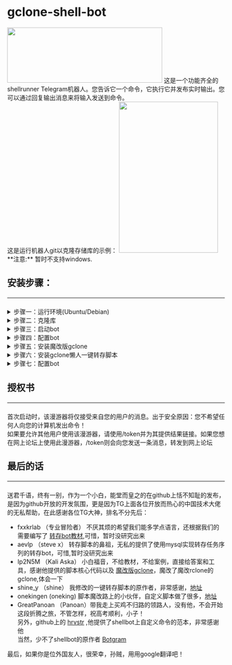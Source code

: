 # gclone-shell-bot
<img src="https://raw.githubusercontent.com/cgkings/gclone_shell_bot/master/images/logo.png" height="128px" width="359px">
这是一个功能齐全的shellrunner Telegram机器人。您告诉它一个命令，它执行它并发布实时输出。您可以通过回复输出消息来将输入发送到命令。<br>
这是运行机器人git以克隆存储库的示例：
<img src="https://raw.githubusercontent.com/cgkings/gclone_shell_bot/master/images/chat.jpg" height="350px" width="229px">
**注意:** 暂时不支持windows.

## 安装步骤：<hr />
<details>
<summary>步骤一：运行环境(Ubuntu/Debian)</summary>
1.确保自己安装了python3.6 +，依次运行以下命令，因为我也不知道shellbot到底需要哪些，所以把我装的全部告诉你，注意错误提示：<br>

```
pip3 install pipenv

pip3 install delegator.py

pip3 install python-telegram-bot

pip3 install pysocks

```

2.安装[node-pty依赖项](https://github.com/Microsoft/node-pty#dependencies).

```
sudo apt install -y make python build-essential
```

</details>
<details>
<summary>步骤二：克隆库</summary>

```
git clone https://github.com/botgram/shell-bot.git && cd shell-bot
npm install
```

</details>
<details>
<summary>步骤三：启动bot</summary>

```
node server
```

</details>
<details>
<summary>步骤四：配置bot</summary>

1.获取Telegram bot的token和用户id

* 使用Telegram的botfather建立一个属于你的bot，获取bot token

* 使用用户id获取bot，获取你自己的用户ID

复制以上信息备用

2.第一次运行它时，它将询问您一些问题并自动创建配置文件：config.json。您也可以手动编写，请参见config.example.json。<br>
启动后，它将在启动Bot ready.并运行时显示一条消息。为了方便起见，您可能需要与BotFather交谈并将命令列表设置为的内容commands.txt。

</details>
<details>
<summary>步骤五：安装魔改版gclone</summary>

[魔改版gclone](https://github.com/mawaya/rclone) 

这位大佬，是个有技术的懒人，小白的福音啊，用他的gclone可以简化sa切换日志内容，其他还有很多功能，自己去瞻仰下吧

当然如果你能忍受纷繁而无意义的sa切换日志，此步骤可以省略，如果过几天我对应性修改了懒人一键脚本的ID提取，那么这步就不能省略

</details>
<details>
<summary>步骤六：安装gclone懒人一键转存脚本</summary>

```
sh -c "$(curl -fsSL https://raw.githubusercontent.com/cgkings/gclone_shell_bot/master/installbot.sh)"
```

[脚本配置教程](https://github.com/cgkings/gclone-assistant) 

当你熟悉以后应该可以根据自己的需要修改脚本了，有问题TG找 onekingen，他在这个脚本的自定义道路上已经越走越（歪）远了，冉冉升起的小白大神

</details>
<details>
<summary>步骤七：配置bot</summary>

其实如果你能忍受，每次向bot输入/gd的话，这步可以省略<br>
如果你跟我一样懒，请往下看<br>
如果你比我还懒，别看教程了，打开代码，试着修改一下，你能实现更多你自己想要的功能，这里给大家介绍一位不愿透漏姓名的大神fxxkrlab的 [转存bot教材](https://github.com/fxxkrlab/iCopy) ，你研究透了，就该我膜拜你了 <br>
 ok,说了这么多，其实是因为这一步很短，google或者百度bot自定义命令或者自定义命令按钮，你就可以实现在bot上点"/"弹出/gd,点它启动一键转存脚本，或者是点一下bot按钮就启动，说的不具体是因为我也不太懂，非常期待你的bot按钮拉取消息

</details>

## 授权书<hr />
首次启动时，该漫游器将仅接受来自您的用户的消息。出于安全原因：您不希望任何人向您的计算机发出命令！<br>
如果要允许其他用户使用该漫游器，请使用/token并为其提供结果链接。如果您想在网上论坛上使用此漫游器，/token则会向您发送一条消息，转发到网上论坛<br> 

## 最后的话<hr />
送君千语，终有一别，作为一个小白，能堂而皇之的在github上恬不知耻的发布，是因为github开放的开发氛围，更是因为TG上面各位开放而热心的中国技术大佬的无私帮助，在此感谢各位TG大神，排名不分先后：<br>
* fxxkrlab （专业冒险者） 不厌其烦的希望我们能多学点语言，还根据我们的需要编写了 [转存bot教材](https://github.com/fxxkrlab/iCopy),可惜，暂时没研究出来<br>
* aevlp （steve x） 转存脚本的鼻祖，无私的提供了使用mysql实现转存任务序列的转存bot，可惜,暂时没研究出来<br>
* Ip2N5M （Kali Aska） 小白福音，不给教材，不给案例，直接给答案和工具，感谢他提供的脚本核心代码以及 [魔改版gclone](https://github.com/mawaya/rclone)，魔改了魔改rclone的gclone,体会一下 <br>
* shine_y （shine） 我修改的一键转存脚本的原作者，非常感谢，[地址](https://github.com/vcfe/gd) <br>
* onekingen (oneking) 脚本魔改路上的小伙伴，自定义脚本做了很多，[地址](https://github.com/vitaminx/gclone-assistant) <br>
* GreatPanoan （Panoan）带我走上买鸡不归路的领路人，没有他，不会开始这段折腾之旅，不管怎样，祝高考顺利，小子！<br>
另外，github上的 [hrvstr](https://github.com/) ,他提供了shellbot上自定义命令的范本，非常感谢他 <br>
当然，少不了shellbot的原作者 [Botgram](https://botgram.js.org)  <br>

最后，如果你是位外国友人，很荣幸，孙贼，用用google翻译吧！